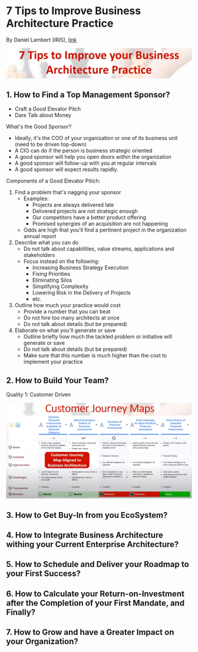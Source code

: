 # 7 Tips to Improve Business Architecture Practice

By Daniel Lambert \(IRIS\), [link](https://youtu.be/NPG_0zQLRPk)

![](.gitbook/assets/image.png)

## 1. How to Find a Top Management Sponsor?

* Craft a Good Elevator Pitch
* Dare Talk about Money

What's the Good Sponsor?

* Ideally, it's the COO of your organization or one of its business unit \(need to be driven top-down\)
* A CIO can do if the person is business strategic oriented
* A good sponsor will help you open doors within the organization
* A good sponsor will follow-up with you at regular intervals
* A good sponsor will expect results rapidly.

Components of a Good Elevator Pitich:

1. Find a problem that's nagging your sponsor
   * Examples:
     * Projects are always delivered late
     * Delivered projects are not strategic enough
     * Our competitors have a better product offering
     * Promised synergies of an acquisition are not happening
   * Odds are high that you'll find a pertinent project in the organization annual report
2. Describe what you can do
   * Do not talk about capabilities, value streams, applications and stakeholders
   * Focus instead on the following:
     * Increasing Business Strategy Execution
     * Fixing Priorities
     * Eliminating Silos
     * Simplifying Complexity
     * Lowering Risk in the Delivery of Projects
     * etc.
3. Outline how much your practice would cost
   * Provide a number that you can beat
   * Do not hire too many architects at once
   * Do not talk about details \(but be prepared\)
4. Elaborate on what you'll generate or save
   * Outline briefly how much the tackled problem or initiative will generate or save
   * Do not talk about details \(but be prepared\)
   * Make sure that this number is much higher than the cost to implement your practice

## 2. How to Build Your Team?

Quality 1: Customer Driven

![Customer Journey Maps](.gitbook/assets/image%20%281%29.png)



## 3. How to Get Buy-In from you EcoSystem?

## 4. How to Integrate Business Architecture withing your Current Enterprise Architecture?

## 5. How to Schedule and Deliver your Roadmap to your First Success?

## 6. How to Calculate your Return-on-Investment after the Completion of your First Mandate, and Finally?

## 7. How to Grow and have a Greater Impact on your Organization?



